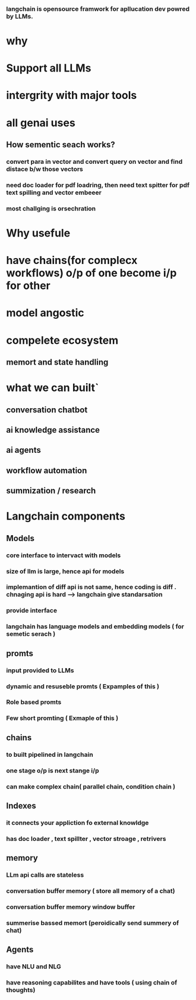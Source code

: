 ### langchain is opensource framwork for apllucation dev powred by LLMs.
# why
# Support all LLMs 
# intergrity  with major tools
# all genai uses

## How sementic seach works?
### convert para in vector and convert query on vector and find distace b/w those vectors
### need doc loader for pdf loadring, then need text spitter for pdf text spilling and vector embeeer 
### most challging is orsechration 

# Why usefule
# have chains(for complecx workflows) o/p of one become i/p for other
# model angostic
# compelete ecosystem
## memort and state handling


# what we can built`
## conversation chatbot
## ai knowledge assistance
## ai agents
## workflow automation
## summization / research 

# Langchain components 

## Models
### core interface to intervact with models
### size of llm is large, hence api for models
### implemantion of diff api is not same, hence coding is diff . chnaging api is hard --> langchain give standarsation
### provide interface
### langchain has language models and embedding models ( for semetic serach )

## promts
### input provided to LLMs
### dynamic and resuseble promts ( Expamples of this )
### Role based promts
### Few short promting ( Exmaple of this )

## chains
### to built pipelined in langchain
### one stage o/p is next stange i/p
### can make complex chain( parallel chain, condition chain )

## Indexes
### it connects your appliction fo external knowldge
### has doc loader , text spillter , vector stroage , retrivers 

## memory
### LLm api calls are stateless
### conversation buffer memory ( store all memory of a chat)
### conversation buffer memory window buffer 
### summerise bassed memort (peroidically send summery of chat)

## Agents
### have NLU and NLG 
### have reasoning capabilites and have tools ( using chain of thoughts)



